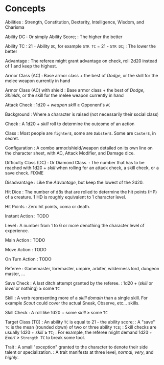 
<!-- <div.two-columns> -->
<!-- <div.left-column> -->

# Concepts

Abilities
: Strength, Constitution, Dexterity, Intelligence, Wisdom, and Charisma

Ability DC
: Or simply Ability Score;
: The higher the better

Ability TC
: 21 - Ability `DC`, for example `STR TC` = 21 - `STR DC`;
: The lower the better

Advantage
: The referee might grant advantage on check, roll 2d20 instead of 1 and keep the highest.

Armor Class (AC)
: Base armor class + the best of _Dodge_, or the skill for the melee weapon currently in hand

Armor Class (AC) with shield
: Base armor class + the best of _Dodge_, _Shields_, or the skill for the melee weapon currently in hand

Attack Check
: 1d20 + _weapon skill_ ≥ Opponent's `AC`

Background
: Where a character is raised (not necessarily their social class)

Check
: A 1d20 + _skill_ roll to determine the outcome of an action

Class
: Most people are `fighter`s, some are `Dabster`s. Some are `Caster`s, in secret.

Configuration
: A combo armor/shield/weapon detailed on its own line on the character sheet, with AC, Attack Modifier, and Damage dice.

Difficulty Class (DC)
: Or Diamond Class.
: The number that has to be reached with 1d20 + _skill_ when rolling for an attack check, a skill check, or a save check. FIXME

Disadvantage
: Like the _Advantage_, but keep the lowest of the 2d20.

Hit Dice
: The number of d8s that are rolled to determine the hit points (HP) of a creature. 1 HD is roughly equivalent to 1 character level.

<!-- </div.left-column> -->
<!-- <div.right-column> -->

Hit Points
: Zero hit points, coma or death.

Instant Action
: TODO

Level
: A number from 1 to 6 or more denothing the character level of experience.

Main Action
: TODO

Move Action
: TODO

On Turn Action
: TODO

Referee
: Gamemaster, loremaster, umpire, arbiter, wilderness lord, dungeon master, ...

Save Check
: A last ditch attempt granted by the referee.
: 1d20 + (_skill_ or _level_ or nothing) ≥ some `TC`

Skill
: A verb representing more of a _skill domain_ than a single skill. For example _Scout_ could cover the actual Sneak, Observe, etc... skills.

Skill Check
: A roll like 1d20 + some _skill_ ≥ some `TC`

Target Class (TC)
: An ability `TC` is equal to 21 - the ability score;
: A "save" `TC` is the mean (rounded down) of two or three ability `TC`s;
: Skill checks are usually 1d20 + _skill_ ≥ `TC`;
: For example, the referee might demand 1d20 + _Exert_ ≥ `Strength TC` to break some tool.

Trait
: A small "exception" granted to the character to denote their side talent or specialization.
: A trait manifests at three level, _normal_, _very_, and _highly_.

<!-- </div.right-column> -->
<!-- </div.two-columns> -->

